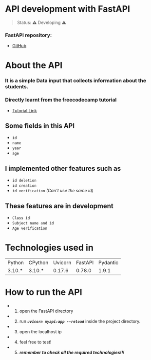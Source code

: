 <h1>API development with FastAPI</h1>

> Status: ⚠️ Developing ⚠️  

### FastAPI repository:
* [GitHub](https://github.com/tiangolo/fastapi)



# About the API
### It is a simple Data input that collects information about the students.  

### Directly learnt from the freecodecamp tutorial
* [Tutorial Link](https://www.youtube.com/watch?v=tLKKmouUams)

## Some fields in this API 

+ `id`
+ `name`
+ `year`
+ `age`
  
## I implemented other features such as

* `id deletion`
* `id creation`
* `id verification` *_(Can't use the same id)_*


## These features are in development
+ `Class id`
+ `Subject name and id`
+ `Age verification`


# Technologies used in
 <table>
        <tr tag="Name">
            <td>Python</td>
            <td>CPython</td>
            <td>Uvicorn</td>
            <td>FastAPI</td>
            <td>Pydantic</td>
        </tr>
        <tr tag="Version">
            <td>3.10.*</td>
            <td>3.10.*</td>
            <td>0.17.6</td>
            <td>0.78.0</td>
            <td>1.9.1</td>
        </tr>
    </table>




# How to run the API
* 1) open the FastAPI directory
* 2) run ***`uvicorn myapi:app --reload`*** inside the project directory.
* 3) open the localhost ip
* 4) feel free to test!
* 5) ***remember to check all the required technologies!!!***
